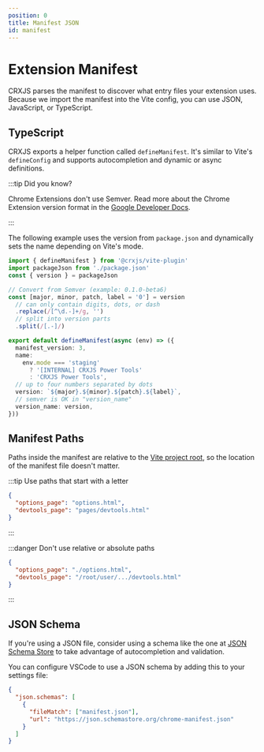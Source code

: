 ```yaml
---
position: 0
title: Manifest JSON
id: manifest
---
```


# Extension Manifest

CRXJS parses the manifest to discover what entry files your extension uses.
Because we import the manifest into the Vite config, you can use JSON,
JavaScript, or TypeScript.

## TypeScript

CRXJS exports a helper function called `defineManifest`. It's similar to Vite's
`defineConfig` and supports autocompletion and dynamic or async definitions.

:::tip Did you know?

Chrome Extensions don't use Semver. Read more about the Chrome Extension version
format in the
[Google Developer Docs](https://developer.chrome.com/docs/extensions/mv3/manifest/version/).

:::

The following example uses the version from `package.json` and dynamically sets
the name depending on Vite's mode.

```typescript title=manifest.config.ts
import { defineManifest } from '@crxjs/vite-plugin'
import packageJson from './package.json'
const { version } = packageJson

// Convert from Semver (example: 0.1.0-beta6)
const [major, minor, patch, label = '0'] = version
  // can only contain digits, dots, or dash
  .replace(/[^\d.-]+/g, '')
  // split into version parts
  .split(/[.-]/)

export default defineManifest(async (env) => ({
  manifest_version: 3,
  name:
    env.mode === 'staging'
      ? '[INTERNAL] CRXJS Power Tools'
      : 'CRXJS Power Tools',
  // up to four numbers separated by dots
  version: `${major}.${minor}.${patch}.${label}`,
  // semver is OK in "version_name"
  version_name: version,
}))
```

## Manifest Paths

Paths inside the manifest are relative to the
[Vite project root](https://vitejs.dev/guide/#index-html-and-project-root), so
the location of the manifest file doesn't matter.

:::tip Use paths that start with a letter

```json title=manifest.json
{
  "options_page": "options.html",
  "devtools_page": "pages/devtools.html"
}
```

:::

:::danger Don't use relative or absolute paths

```json title=manifest.json
{
  "options_page": "./options.html",
  "devtools_page": "/root/user/.../devtools.html"
}
```

:::

## JSON Schema

If you're using a JSON file, consider using a schema like the one at
[JSON Schema Store](https://json.schemastore.org/chrome-manifest.json) to take
advantage of autocompletion and validation.

You can configure VSCode to use a JSON schema by adding this to your settings
file:

```json title=settings.json
{
  "json.schemas": [
    {
      "fileMatch": ["manifest.json"],
      "url": "https://json.schemastore.org/chrome-manifest.json"
    }
  ]
}
```
